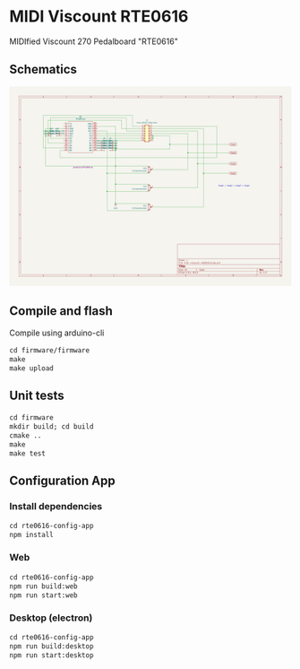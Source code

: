 # MIDI Viscount RTE0616

MIDIfied Viscount 270 Pedalboard "RTE0616"

## Schematics

![schematics](doc/midi-viscount-rte0616.svg)

## Compile and flash

Compile using arduino-cli

```
cd firmware/firmware
make
make upload
```

## Unit tests

```
cd firmware
mkdir build; cd build
cmake ..
make
make test
```

## Configuration App

### Install dependencies

```
cd rte0616-config-app
npm install
```

### Web

```
cd rte0616-config-app
npm run build:web
npm run start:web
```

### Desktop (electron)

```
cd rte0616-config-app
npm run build:desktop
npm run start:desktop
```